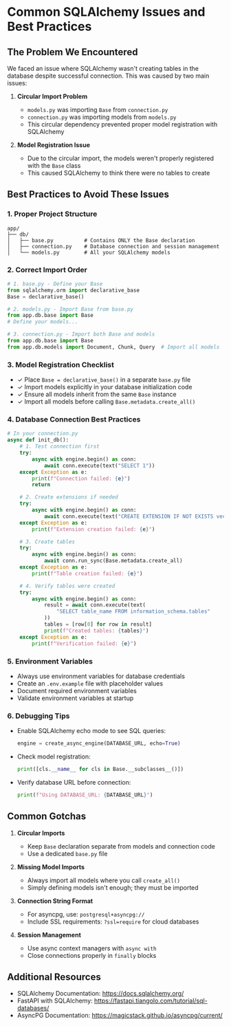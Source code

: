 # Common SQLAlchemy Issues and Best Practices

## The Problem We Encountered

We faced an issue where SQLAlchemy wasn't creating tables in the database despite successful connection. This was caused by two main issues:

1. **Circular Import Problem**
   - `models.py` was importing `Base` from `connection.py`
   - `connection.py` was importing models from `models.py`
   - This circular dependency prevented proper model registration with SQLAlchemy

2. **Model Registration Issue**
   - Due to the circular import, the models weren't properly registered with the `Base` class
   - This caused SQLAlchemy to think there were no tables to create

## Best Practices to Avoid These Issues

### 1. Proper Project Structure
```
app/
├── db/
│   ├── base.py          # Contains ONLY the Base declaration
│   ├── connection.py    # Database connection and session management
│   └── models.py        # All your SQLAlchemy models
```

### 2. Correct Import Order
```python
# 1. base.py - Define your Base
from sqlalchemy.orm import declarative_base
Base = declarative_base()

# 2. models.py - Import Base from base.py
from app.db.base import Base
# Define your models...

# 3. connection.py - Import both Base and models
from app.db.base import Base
from app.db.models import Document, Chunk, Query  # Import all models
```

### 3. Model Registration Checklist
- ✓ Place `Base = declarative_base()` in a separate `base.py` file
- ✓ Import models explicitly in your database initialization code
- ✓ Ensure all models inherit from the same `Base` instance
- ✓ Import all models before calling `Base.metadata.create_all()`

### 4. Database Connection Best Practices
```python
# In your connection.py
async def init_db():
    # 1. Test connection first
    try:
        async with engine.begin() as conn:
            await conn.execute(text("SELECT 1"))
    except Exception as e:
        print(f"Connection failed: {e}")
        return

    # 2. Create extensions if needed
    try:
        async with engine.begin() as conn:
            await conn.execute(text("CREATE EXTENSION IF NOT EXISTS vector"))
    except Exception as e:
        print(f"Extension creation failed: {e}")

    # 3. Create tables
    try:
        async with engine.begin() as conn:
            await conn.run_sync(Base.metadata.create_all)
    except Exception as e:
        print(f"Table creation failed: {e}")

    # 4. Verify tables were created
    try:
        async with engine.begin() as conn:
            result = await conn.execute(text(
                "SELECT table_name FROM information_schema.tables"
            ))
            tables = [row[0] for row in result]
            print(f"Created tables: {tables}")
    except Exception as e:
        print(f"Verification failed: {e}")
```

### 5. Environment Variables
- Always use environment variables for database credentials
- Create an `.env.example` file with placeholder values
- Document required environment variables
- Validate environment variables at startup

### 6. Debugging Tips
- Enable SQLAlchemy echo mode to see SQL queries:
  ```python
  engine = create_async_engine(DATABASE_URL, echo=True)
  ```
- Check model registration:
  ```python
  print([cls.__name__ for cls in Base.__subclasses__()])
  ```
- Verify database URL before connection:
  ```python
  print(f"Using DATABASE_URL: {DATABASE_URL}")
  ```

## Common Gotchas

1. **Circular Imports**
   - Keep `Base` declaration separate from models and connection code
   - Use a dedicated `base.py` file

2. **Missing Model Imports**
   - Always import all models where you call `create_all()`
   - Simply defining models isn't enough; they must be imported

3. **Connection String Format**
   - For asyncpg, use: `postgresql+asyncpg://`
   - Include SSL requirements: `?ssl=require` for cloud databases

4. **Session Management**
   - Use async context managers with `async with`
   - Close connections properly in `finally` blocks

## Additional Resources

- SQLAlchemy Documentation: https://docs.sqlalchemy.org/
- FastAPI with SQLAlchemy: https://fastapi.tiangolo.com/tutorial/sql-databases/
- AsyncPG Documentation: https://magicstack.github.io/asyncpg/current/